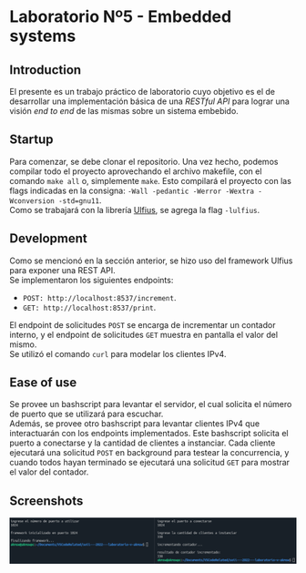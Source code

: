 # Laboratorio Nº5 - Embedded systems
## Introduction
El presente es un trabajo práctico de laboratorio cuyo objetivo es el de desarrollar una implementación básica de una *RESTful API* para lograr una visión *end to end* de las mismas sobre un sistema embebido.

## Startup
Para comenzar, se debe clonar el repositorio. Una vez hecho, podemos compilar todo el proyecto aprovechando el archivo makefile, con el comando `make all` o, simplemente `make`. Esto compilará el proyecto con las flags indicadas en la consigna: `-Wall -pedantic -Werror -Wextra -Wconversion -std=gnu11`.\
Como se trabajará con la librería [Ulfius](https://github.com/babelouest/ulfius), se agrega la flag `-lulfius`.

## Development
Como se mencionó en la sección anterior, se hizo uso del framework Ulfius para exponer una REST API.\
Se implementaron los siguientes endpoints:
- `POST: http://localhost:8537/increment`.
- `GET: http://localhost:8537/print`.

El endpoint de solicitudes `POST` se encarga de incrementar un contador interno, y el endpoint de solicitudes `GET` muestra en pantalla el valor del mismo.\
Se utilizó el comando `curl` para modelar los clientes IPv4.

## Ease of use
Se provee un bashscript para levantar el servidor, el cual solicita el número de puerto que se utilizará para escuchar.\
Además, se provee otro bashscript para levantar clientes IPv4 que interactuarán con los endpoints implementados. Este bashscript solicita el puerto a conectarse y la cantidad de clientes a instanciar. Cada cliente ejecutará una solicitud `POST` en background para testear la concurrencia, y cuando todos hayan terminado se ejecutará una solicitud `GET` para mostrar el valor del contador.

## Screenshots
![ss1](./ss1.png)
